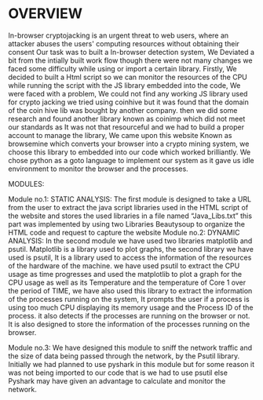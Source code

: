 # OVERVIEW

In-browser cryptojacking is an urgent threat to web users, where an attacker abuses the users' computing resources without obtaining their consent 
Our task was to built a In-browser detection system, We Deviated a bit from the intially built work flow though there were not many changes we faced some difficulty while using or import a certain library.
Firstly, We decided to built a Html script so we can monitor the resources of the CPU while running the script with the JS library embedded into the code,  We were faced with a problem, We could not find any working JS library used for crypto jacking we tried using coinhive but it was found that the domain of the coin hive lib was bought by another company. then we did some research and found another library known as coinimp which did not meet our standards as It was not that resourceful and we had to build a proper account to manage the library, We came upon this website Known as browsemine which converts your browser into a crypto mining system, we choose this library to embedded into our code which worked brilliantly.
We chose python as a goto language to implement our system as it gave us idle environment to monitor the browser and the processes.

MODULES:

Module no.1:
STATIC ANALYSIS:
The first module is designed to take a URL from the user to extract the java script libraries used in the HTML script of the website and stores the used libraries in a file named “Java_Libs.txt” this part was implemented by using two Libraries Beautysoup to organize the HTML code and request to capture the website
Module no.2:
DYNAMIC ANALYSIS:
In the second module we have used two libraries matplotlib and psutil. 
Matplotlib is a library used to plot graphs, the second library we have used is psutil, 
It is a library used to access the information of the resources of the hardware of the machine.
we have used psutil to extract the CPU usage as time progresses and used the matplotlib to plot a graph for the CPU usage as well as its Temperature and the temperature of Core 1 over the period of  TIME, we have also used this library to extract the information of the processes running on the system, 
It prompts the user if a process is using too much CPU displaying its memory usage and the Process ID of the process. it also detects if the processes are running on the browser or not. It is also designed to store the information of the processes running on the browser.

Module no.3:
We have designed this module to sniff the network traffic and the size of data being passed through the network, by the Psutil library. 
Initially we had planned to use pyshark in this module but for some reason it was not being imported to our code that is we had to use psutil else Pyshark may have given an advantage to calculate and monitor the network.




